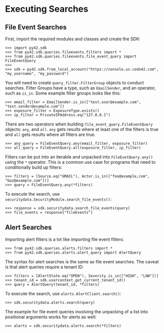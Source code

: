 # Executing Searches

## File Event Searches

First, import the required modules and classes and create the SDK:

    >>> import py42.sdk
    >>> from py42.sdk.queries.fileevents.filters import *
    >>> from py42.sdk.queries.fileevents.file_event_query import FileEventQuery
    >>>
    >>> sdk = py42.sdk.from_local_account("https://console.us.code42.com", "my_username", "my_password")

You will need to create `query_filter.FilterGroup` objects to conduct searches. Filter Groups have a type,
such as `EmailSender`, and an operator, such as `is_in`. Some example filter groups looks like this:

    >>> email_filter = EmailSender.is_in(["test.user@example.com", "test.sender@example.com"])
    >>> exposure_filter = ExposureType.exists()
    >>> ip_filter = PrivateIPAddress.eq("127.0.0.1")

There are two operators when building `file_event_query.FileEventQuery` objects: `any`, and `all`.
`any` gets results where at least one of the filters is true and `all` gets results where all filters are true.

    >>> any_query = FileEventQuery.any(email_filter, exposure_filter)
    >>> all_query = FileEventQuery.all(exposure_filter, ip_filter)

Filters can be put into an iterable and unpacked into `FileEvetQuery.any()` using the `*` operator. This is a common
use case for programs that need to conditionally build up filters:

    >>> filters = [Source.eq("GMAIL"), Actor.is_in(["foo@example,com", "baz@example.com"])]
    >>> query = FileEventQuery.any(*filters)

To execute the search, use `securitydata.SecurityModule.search_file_events()`:

    >>> response = sdk.securitydata.search_file_events(query)
    >>> file_events = response["fileEvents"]

## Alert Searches

Importing alert filters is a lot like importing file event filters:

    >>> from py42.sdk.queries.alerts.filters import *
    >>> from py42.sdk.queries.alerts.alert_query import AlertQuery

The syntax for alert searches is the same as file event searches. The caveat is
that alert queries require a tenant ID:

    >>> filters = [AlertState.eq("OPEN"), Severity.is_in(["HIGH", "LOW"])]
    >>> tenant_id = sdk.usercontext.get_current_tenant_id()
    >>> query = AlertQuery(tenant_id, *filters)

To execute the search, use `alerts.AlertClient.search()`:

    >>> sdk.securitydata.alerts.search(query)

The example for file event queries involving the unpacking of a list into positional arguments works for alerts as well:

    >>> alerts = sdk.securitydata.alerts.search(*filters)
